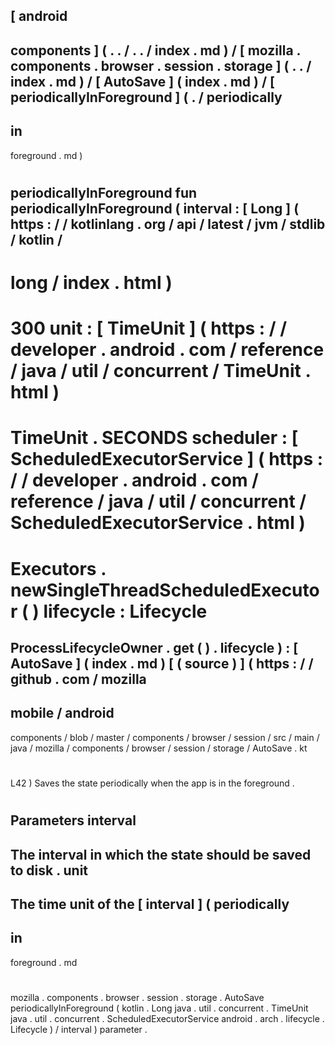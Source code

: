 [
android
-
components
]
(
.
.
/
.
.
/
index
.
md
)
/
[
mozilla
.
components
.
browser
.
session
.
storage
]
(
.
.
/
index
.
md
)
/
[
AutoSave
]
(
index
.
md
)
/
[
periodicallyInForeground
]
(
.
/
periodically
-
in
-
foreground
.
md
)
#
periodicallyInForeground
fun
periodicallyInForeground
(
interval
:
[
Long
]
(
https
:
/
/
kotlinlang
.
org
/
api
/
latest
/
jvm
/
stdlib
/
kotlin
/
-
long
/
index
.
html
)
=
300
unit
:
[
TimeUnit
]
(
https
:
/
/
developer
.
android
.
com
/
reference
/
java
/
util
/
concurrent
/
TimeUnit
.
html
)
=
TimeUnit
.
SECONDS
scheduler
:
[
ScheduledExecutorService
]
(
https
:
/
/
developer
.
android
.
com
/
reference
/
java
/
util
/
concurrent
/
ScheduledExecutorService
.
html
)
=
Executors
.
newSingleThreadScheduledExecutor
(
)
lifecycle
:
Lifecycle
=
ProcessLifecycleOwner
.
get
(
)
.
lifecycle
)
:
[
AutoSave
]
(
index
.
md
)
[
(
source
)
]
(
https
:
/
/
github
.
com
/
mozilla
-
mobile
/
android
-
components
/
blob
/
master
/
components
/
browser
/
session
/
src
/
main
/
java
/
mozilla
/
components
/
browser
/
session
/
storage
/
AutoSave
.
kt
#
L42
)
Saves
the
state
periodically
when
the
app
is
in
the
foreground
.
#
#
#
Parameters
interval
-
The
interval
in
which
the
state
should
be
saved
to
disk
.
unit
-
The
time
unit
of
the
[
interval
]
(
periodically
-
in
-
foreground
.
md
#
mozilla
.
components
.
browser
.
session
.
storage
.
AutoSave
periodicallyInForeground
(
kotlin
.
Long
java
.
util
.
concurrent
.
TimeUnit
java
.
util
.
concurrent
.
ScheduledExecutorService
android
.
arch
.
lifecycle
.
Lifecycle
)
/
interval
)
parameter
.
